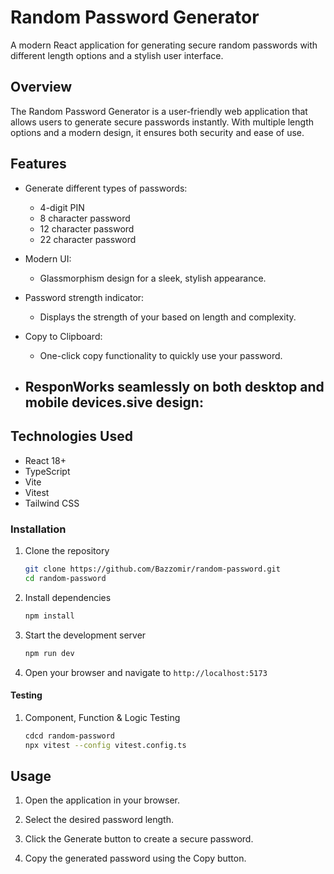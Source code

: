 # Random Password Generator

A modern React application for generating secure random passwords with different length options and a stylish user interface.

## Overview

The Random Password Generator is a user-friendly web application that allows users to generate secure passwords instantly. With multiple length options and a modern design, it ensures both security and ease of use.

## Features

- Generate different types of passwords:
  - 4-digit PIN
  - 8 character password
  - 12 character password 
  - 22 character password

- Modern UI:
  - Glassmorphism design for a sleek, stylish appearance.

- Password strength indicator:
  - Displays the strength of your based on length and complexity.

- Copy to Clipboard:
  - One-click copy functionality to quickly use your password.

- ResponWorks seamlessly on both desktop and mobile devices.sive design: 
  - 

## Technologies Used

- React 18+
- TypeScript
- Vite
- Vitest
- Tailwind CSS

### Installation

1. Clone the repository
   ```bash
   git clone https://github.com/Bazzomir/random-password.git
   cd random-password
   ```

2. Install dependencies
   ```bash
   npm install
   ```

3. Start the development server
   ```bash
   npm run dev
   ```

4. Open your browser and navigate to `http://localhost:5173`

#### Testing 

1. Component, Function & Logic Testing
   ```bash
   cdcd random-password
   npx vitest --config vitest.config.ts
   ```


## Usage

1. Open the application in your browser.

2. Select the desired password length.

3. Click the Generate button to create a secure password.

4. Copy the generated password using the Copy button.